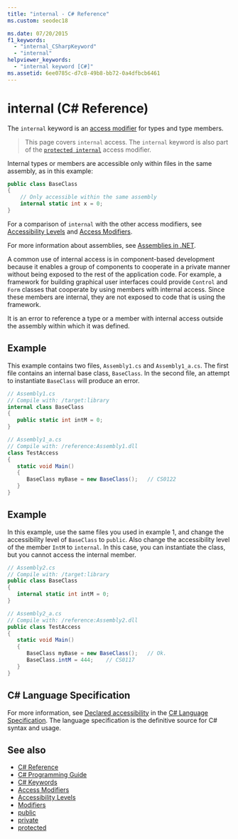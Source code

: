 ```yaml
---
title: "internal - C# Reference"
ms.custom: seodec18

ms.date: 07/20/2015
f1_keywords: 
  - "internal_CSharpKeyword"
  - "internal"
helpviewer_keywords: 
  - "internal keyword [C#]"
ms.assetid: 6ee0785c-d7c8-49b8-bb72-0a4dfbcb6461
---
```

# internal (C# Reference)
The `internal` keyword is an [access modifier](../../../csharp/language-reference/keywords/access-modifiers.md) for types and type members. 
  
 > This page covers `internal` access. The `internal` keyword is also part of the [`protected internal`](./protected-internal.md) access modifier.
  
Internal types or members are accessible only within files in the same assembly, as in this example:  
  
```csharp  
public class BaseClass   
{  
    // Only accessible within the same assembly  
    internal static int x = 0;  
}  
```  

 For a comparison of `internal` with the other access modifiers, see [Accessibility Levels](../../../csharp/language-reference/keywords/accessibility-levels.md) and [Access Modifiers](../../../csharp/programming-guide/classes-and-structs/access-modifiers.md).  
  
 For more information about assemblies, see [Assemblies in .NET](../../../standard/assembly/index.md).  
  
 A common use of internal access is in component-based development because it enables a group of components to cooperate in a private manner without being exposed to the rest of the application code. For example, a framework for building graphical user interfaces could provide `Control` and `Form` classes that cooperate by using members with internal access. Since these members are internal, they are not exposed to code that is using the framework.  
  
 It is an error to reference a type or a member with internal access outside the assembly within which it was defined.  
  
## Example  
 This example contains two files, `Assembly1.cs` and `Assembly1_a.cs`. The first file contains an internal base class, `BaseClass`. In the second file, an attempt to instantiate `BaseClass` will produce an error.  
  
```csharp  
// Assembly1.cs  
// Compile with: /target:library  
internal class BaseClass   
{  
   public static int intM = 0;  
}  
```  
  
```csharp  
// Assembly1_a.cs  
// Compile with: /reference:Assembly1.dll  
class TestAccess   
{  
   static void Main()   
   {  
      BaseClass myBase = new BaseClass();   // CS0122  
   }  
}  
```  
  
## Example  
 In this example, use the same files you used in example 1, and change the accessibility level of `BaseClass` to `public`. Also change the accessibility level of the member `IntM` to `internal`. In this case, you can instantiate the class, but you cannot access the internal member.  
  
```csharp  
// Assembly2.cs  
// Compile with: /target:library  
public class BaseClass   
{  
   internal static int intM = 0;  
}  
```  
  
```csharp  
// Assembly2_a.cs  
// Compile with: /reference:Assembly2.dll  
public class TestAccess   
{  
   static void Main()   
   {  
      BaseClass myBase = new BaseClass();   // Ok.  
      BaseClass.intM = 444;    // CS0117  
   }  
}  
```  
  
## C# Language Specification  

For more information, see [Declared accessibility](~/_csharplang/spec/basic-concepts.md#declared-accessibility) in the [C# Language Specification](../language-specification/index.md). The language specification is the definitive source for C# syntax and usage.
  
## See also

- [C# Reference](../../../csharp/language-reference/index.md)
- [C# Programming Guide](../../../csharp/programming-guide/index.md)
- [C# Keywords](../../../csharp/language-reference/keywords/index.md)
- [Access Modifiers](../../../csharp/language-reference/keywords/access-modifiers.md)
- [Accessibility Levels](../../../csharp/language-reference/keywords/accessibility-levels.md)
- [Modifiers](../../../csharp/language-reference/keywords/modifiers.md)
- [public](../../../csharp/language-reference/keywords/public.md)
- [private](../../../csharp/language-reference/keywords/private.md)
- [protected](../../../csharp/language-reference/keywords/protected.md)
